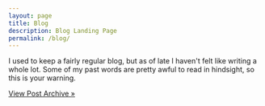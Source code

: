 ```yaml
---
layout: page
title: Blog
description: Blog Landing Page
permalink: /blog/
---
```


I used to keep a fairly regular blog, but as of late I haven't felt like writing a whole lot. Some of my past words are pretty awful to read in hindsight, so this is your warning.

[View Post Archive &raquo;](/blog/archive/)
